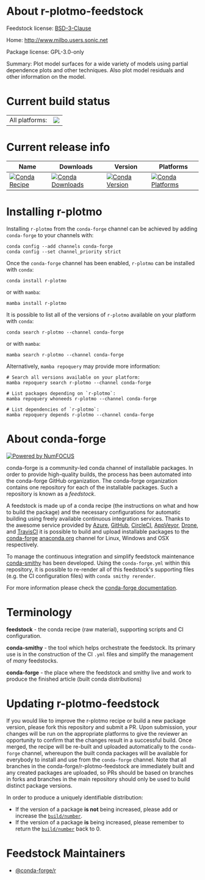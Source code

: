 About r-plotmo-feedstock
========================

Feedstock license: [BSD-3-Clause](https://github.com/conda-forge/r-plotmo-feedstock/blob/main/LICENSE.txt)

Home: http://www.milbo.users.sonic.net

Package license: GPL-3.0-only

Summary: Plot model surfaces for a wide variety of models using partial dependence plots and other techniques. Also plot model residuals and other information on the model.

Current build status
====================


<table><tr><td>All platforms:</td>
    <td>
      <a href="https://dev.azure.com/conda-forge/feedstock-builds/_build/latest?definitionId=2552&branchName=main">
        <img src="https://dev.azure.com/conda-forge/feedstock-builds/_apis/build/status/r-plotmo-feedstock?branchName=main">
      </a>
    </td>
  </tr>
</table>

Current release info
====================

| Name | Downloads | Version | Platforms |
| --- | --- | --- | --- |
| [![Conda Recipe](https://img.shields.io/badge/recipe-r--plotmo-green.svg)](https://anaconda.org/conda-forge/r-plotmo) | [![Conda Downloads](https://img.shields.io/conda/dn/conda-forge/r-plotmo.svg)](https://anaconda.org/conda-forge/r-plotmo) | [![Conda Version](https://img.shields.io/conda/vn/conda-forge/r-plotmo.svg)](https://anaconda.org/conda-forge/r-plotmo) | [![Conda Platforms](https://img.shields.io/conda/pn/conda-forge/r-plotmo.svg)](https://anaconda.org/conda-forge/r-plotmo) |

Installing r-plotmo
===================

Installing `r-plotmo` from the `conda-forge` channel can be achieved by adding `conda-forge` to your channels with:

```
conda config --add channels conda-forge
conda config --set channel_priority strict
```

Once the `conda-forge` channel has been enabled, `r-plotmo` can be installed with `conda`:

```
conda install r-plotmo
```

or with `mamba`:

```
mamba install r-plotmo
```

It is possible to list all of the versions of `r-plotmo` available on your platform with `conda`:

```
conda search r-plotmo --channel conda-forge
```

or with `mamba`:

```
mamba search r-plotmo --channel conda-forge
```

Alternatively, `mamba repoquery` may provide more information:

```
# Search all versions available on your platform:
mamba repoquery search r-plotmo --channel conda-forge

# List packages depending on `r-plotmo`:
mamba repoquery whoneeds r-plotmo --channel conda-forge

# List dependencies of `r-plotmo`:
mamba repoquery depends r-plotmo --channel conda-forge
```


About conda-forge
=================

[![Powered by
NumFOCUS](https://img.shields.io/badge/powered%20by-NumFOCUS-orange.svg?style=flat&colorA=E1523D&colorB=007D8A)](https://numfocus.org)

conda-forge is a community-led conda channel of installable packages.
In order to provide high-quality builds, the process has been automated into the
conda-forge GitHub organization. The conda-forge organization contains one repository
for each of the installable packages. Such a repository is known as a *feedstock*.

A feedstock is made up of a conda recipe (the instructions on what and how to build
the package) and the necessary configurations for automatic building using freely
available continuous integration services. Thanks to the awesome service provided by
[Azure](https://azure.microsoft.com/en-us/services/devops/), [GitHub](https://github.com/),
[CircleCI](https://circleci.com/), [AppVeyor](https://www.appveyor.com/),
[Drone](https://cloud.drone.io/welcome), and [TravisCI](https://travis-ci.com/)
it is possible to build and upload installable packages to the
[conda-forge](https://anaconda.org/conda-forge) [anaconda.org](https://anaconda.org/)
channel for Linux, Windows and OSX respectively.

To manage the continuous integration and simplify feedstock maintenance
[conda-smithy](https://github.com/conda-forge/conda-smithy) has been developed.
Using the ``conda-forge.yml`` within this repository, it is possible to re-render all of
this feedstock's supporting files (e.g. the CI configuration files) with ``conda smithy rerender``.

For more information please check the [conda-forge documentation](https://conda-forge.org/docs/).

Terminology
===========

**feedstock** - the conda recipe (raw material), supporting scripts and CI configuration.

**conda-smithy** - the tool which helps orchestrate the feedstock.
                   Its primary use is in the construction of the CI ``.yml`` files
                   and simplify the management of *many* feedstocks.

**conda-forge** - the place where the feedstock and smithy live and work to
                  produce the finished article (built conda distributions)


Updating r-plotmo-feedstock
===========================

If you would like to improve the r-plotmo recipe or build a new
package version, please fork this repository and submit a PR. Upon submission,
your changes will be run on the appropriate platforms to give the reviewer an
opportunity to confirm that the changes result in a successful build. Once
merged, the recipe will be re-built and uploaded automatically to the
`conda-forge` channel, whereupon the built conda packages will be available for
everybody to install and use from the `conda-forge` channel.
Note that all branches in the conda-forge/r-plotmo-feedstock are
immediately built and any created packages are uploaded, so PRs should be based
on branches in forks and branches in the main repository should only be used to
build distinct package versions.

In order to produce a uniquely identifiable distribution:
 * If the version of a package **is not** being increased, please add or increase
   the [``build/number``](https://docs.conda.io/projects/conda-build/en/latest/resources/define-metadata.html#build-number-and-string).
 * If the version of a package **is** being increased, please remember to return
   the [``build/number``](https://docs.conda.io/projects/conda-build/en/latest/resources/define-metadata.html#build-number-and-string)
   back to 0.

Feedstock Maintainers
=====================

* [@conda-forge/r](https://github.com/conda-forge/r/)

